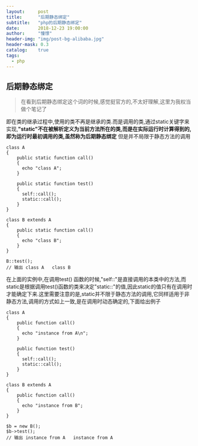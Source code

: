 ```yaml
---
layout:     post
title:      "后期静态绑定"
subtitle:   "php的后期静态绑定"
date:       2018-12-23 19:00:00
author:     "憧憬"
header-img: "img/post-bg-alibaba.jpg"
header-mask: 0.3
catalog:    true
tags:
  - php
---
```

## 后期静态绑定

> 在看到后期静态绑定这个词的时候,感觉挺官方的,不太好理解,这里为我权当做个笔记了

即在类的继承过程中,使用的类不再是继承的类.而是调用的类,通过static关键字来实现,**"static"**不在被解析定义为当前方法所在的类,而是在实际运行时计算得到的,即为运行时最初调用的类,虽然称为**后期静态绑定** 但是并不局限于静态方法的调用

```
class A
{
    public static function call()
    {
      echo "class A";
    } 

    public static function test()
    {
      self::call();
      static::call();
    }
}

class B extends A
{
    public static function call()
    {
      echo "class B";
    }
}

B::test();
// 输出 class A   class B
```

在上面的实例中,在调用test() 函数的时候,"self::"是直接调用的本类中的方法,而static是根据调用test()函数的类来决定"static::"的值,因此static的值只有在调用时才能确定下来.这里需要注意的是,static并不限于静态方法的调用,它同样适用于非静态方法,调用的方式如上一致,是在调用时动态确定的,下面给出例子

```
class A
{
    public function call()
    {
      echo "instance from A\n";
    } 

    public function test()
    {
      self::call();
      static::call();
    }
}

class B extends A
{
    public function call()
    {
      echo "instance from B";
    }
}

$b = new B();
$b->test();
// 输出 instance from A   instance from A
```

